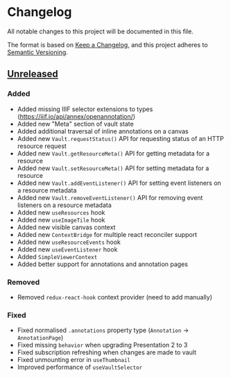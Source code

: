 # Changelog
All notable changes to this project will be documented in this file.

The format is based on [Keep a Changelog](https://keepachangelog.com/en/1.0.0/),
and this project adheres to [Semantic Versioning](https://semver.org/spec/v2.0.0.html).

## [Unreleased](https://github.com/digirati-labs/hyperion/compare/v1.1.0...master)

### Added
- Added missing IIIF selector extensions to types (https://iiif.io/api/annex/openannotation/)
- Added new "Meta" section of vault state
- Added additional traversal of inline annotations on a canvas
- Added new `Vault.requestStatus()` API for requesting status of an HTTP resource request
- Added new `Vault.getResourceMeta()` API for getting metadata for a resource
- Added new `Vault.setResourceMeta()` API for setting metadata for a resource
- Added new `Vault.addEventListener()` API for setting event listeners on a resource metadata
- Added new `Vault.removeEventListener()` API for removing event listeners on a resource metadata
- Added new `useResources` hook
- Added new `useImageTile` hook
- Added new visible canvas context
- Added new `ContextBridge` for multiple react reconciler support
- Added new `useResourceEvents` hook
- Added new `useEventListener` hook
- Added `SimpleViewerContext`
- Added better support for annotations and annotation pages

### Removed
- Removed `redux-react-hook` context provider (need to add manually)

### Fixed
- Fixed normalised `.annotations` property type (`Annotation` -> `AnnotationPage`)
- Fixed missing `behavior` when upgrading Presentation 2 to 3
- Fixed subscription refreshing when changes are made to vault
- Fixed unmounting error in `useThumbnail`
- Improved performance of `useVaultSelector`
